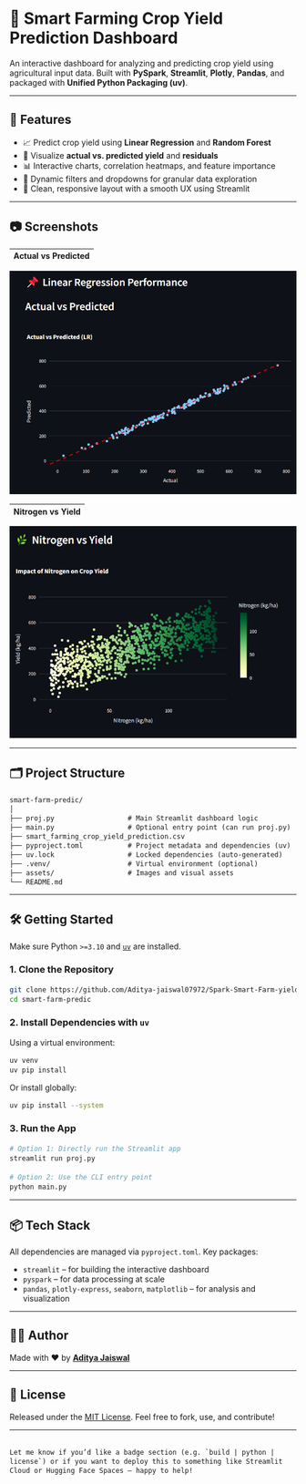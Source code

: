 # 🌾 Smart Farming Crop Yield Prediction Dashboard

An interactive dashboard for analyzing and predicting crop yield using agricultural input data. Built with **PySpark**, **Streamlit**, **Plotly**, **Pandas**, and packaged with **Unified Python Packaging (uv)**.

---

## 🚀 Features

- 📈 Predict crop yield using **Linear Regression** and **Random Forest**
- 🧮 Visualize **actual vs. predicted yield** and **residuals**
- 📊 Interactive charts, correlation heatmaps, and feature importance
- 🧩 Dynamic filters and dropdowns for granular data exploration
- 🧼 Clean, responsive layout with a smooth UX using Streamlit

---

## 📷 Screenshots

| Actual vs Predicted |
|---------------------|

![Actual vs Predicted](https://github.com/Aditya-jaiswal07972/Spark-Smart-Farm-yield-prediction/blob/main/assets/acutal_VS_prediction.png?raw=true)

| Nitrogen vs Yield |
|-------------------|
![Nitrogen vs Yield](https://github.com/Aditya-jaiswal07972/Spark-Smart-Farm-yield-prediction/blob/06471835e1fd6fe408cee2daaae87c53ec48b176/assets/NitroVSyeild.png)

---

## 🗂️ Project Structure

```
smart-farm-predic/
│
├── proj.py                  # Main Streamlit dashboard logic
├── main.py                  # Optional entry point (can run proj.py)
├── smart_farming_crop_yield_prediction.csv
├── pyproject.toml           # Project metadata and dependencies (uv)
├── uv.lock                  # Locked dependencies (auto-generated)
├── .venv/                   # Virtual environment (optional)
├── assets/                  # Images and visual assets
└── README.md
```

---

## 🛠️ Getting Started

Make sure Python `>=3.10` and [`uv`](https://github.com/astral-sh/uv) are installed.

### 1. Clone the Repository

```bash
git clone https://github.com/Aditya-jaiswal07972/Spark-Smart-Farm-yield-prediction.git
cd smart-farm-predic
```

### 2. Install Dependencies with `uv`

Using a virtual environment:

```bash
uv venv
uv pip install
```

Or install globally:

```bash
uv pip install --system
```

### 3. Run the App

```bash
# Option 1: Directly run the Streamlit app
streamlit run proj.py

# Option 2: Use the CLI entry point
python main.py
```

---

## 📦 Tech Stack

All dependencies are managed via `pyproject.toml`. Key packages:

- `streamlit` – for building the interactive dashboard
- `pyspark` – for data processing at scale
- `pandas`, `plotly-express`, `seaborn`, `matplotlib` – for analysis and visualization

---

## 👨‍🌾 Author

Made with ❤️ by [**Aditya Jaiswal**](https://github.com/Aditya-jaiswal07972)

---

## 📄 License

Released under the [MIT License](https://opensource.org/licenses/MIT). Feel free to fork, use, and contribute!

---
```

Let me know if you’d like a badge section (e.g. `build | python | license`) or if you want to deploy this to something like Streamlit Cloud or Hugging Face Spaces — happy to help!
